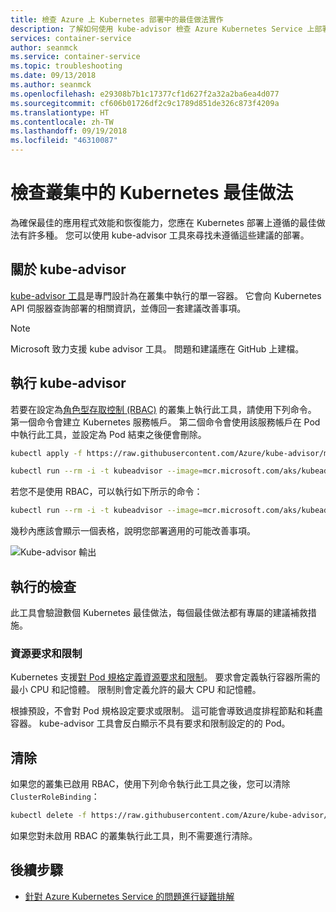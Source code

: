 ```yaml
---
title: 檢查 Azure 上 Kubernetes 部署中的最佳做法實作
description: 了解如何使用 kube-advisor 檢查 Azure Kubernetes Service 上部署中的最佳做法實作
services: container-service
author: seanmck
ms.service: container-service
ms.topic: troubleshooting
ms.date: 09/13/2018
ms.author: seanmck
ms.openlocfilehash: e29308b7b1c17377cf1d627f2a32a2ba6ea4d077
ms.sourcegitcommit: cf606b01726df2c9c1789d851de326c873f4209a
ms.translationtype: HT
ms.contentlocale: zh-TW
ms.lasthandoff: 09/19/2018
ms.locfileid: "46310087"
---
```

# <a name="checking-for-kubernetes-best-practices-in-your-cluster"></a>檢查叢集中的 Kubernetes 最佳做法

為確保最佳的應用程式效能和恢復能力，您應在 Kubernetes 部署上遵循的最佳做法有許多種。 您可以使用 kube-advisor 工具來尋找未遵循這些建議的部署。

## <a name="about-kube-advisor"></a>關於 kube-advisor

[kube-advisor 工具][kube-advisor-github]是專門設計為在叢集中執行的單一容器。 它會向 Kubernetes API 伺服器查詢部署的相關資訊，並傳回一套建議改善事項。

> [!NOTE]
> Microsoft 致力支援 kube advisor 工具。 問題和建議應在 GitHub 上建檔。

## <a name="running-kube-advisor"></a>執行 kube-advisor

若要在設定為[角色型存取控制 (RBAC)](aad-integration.md) 的叢集上執行此工具，請使用下列命令。 第一個命令會建立 Kubernetes 服務帳戶。 第二個命令會使用該服務帳戶在 Pod 中執行此工具，並設定為 Pod 結束之後便會刪除。 

```bash
kubectl apply -f https://raw.githubusercontent.com/Azure/kube-advisor/master/sa.yaml?token=ABLLDrNcuHMro9jQ0xduCaEbpzLupzQUks5bh3RhwA%3D%3D

kubectl run --rm -i -t kubeadvisor --image=mcr.microsoft.com/aks/kubeadvisor --restart=Never --overrides="{ \"apiVersion\": \"v1\", \"spec\": { \"serviceAccountName\": \"kube-advisor\" } }"
```

若您不是使用 RBAC，可以執行如下所示的命令：

```bash
kubectl run --rm -i -t kubeadvisor --image=mcr.microsoft.com/aks/kubeadvisor --restart=Never
```

幾秒內應該會顯示一個表格，說明您部署適用的可能改善事項。

![Kube-advisor 輸出](media/kube-advisor-tool/kube-advisor-output.png)

## <a name="checks-performed"></a>執行的檢查

此工具會驗證數個 Kubernetes 最佳做法，每個最佳做法都有專屬的建議補救措施。

### <a name="resource-requests-and-limits"></a>資源要求和限制

Kubernetes 支援[對 Pod 規格定義資源要求和限制][kube-cpumem]。 要求會定義執行容器所需的最小 CPU 和記憶體。 限制則會定義允許的最大 CPU 和記憶體。

根據預設，不會對 Pod 規格設定要求或限制。 這可能會導致過度排程節點和耗盡容器。 kube-advisor 工具會反白顯示不具有要求和限制設定的的 Pod。

## <a name="cleaning-up"></a>清除

如果您的叢集已啟用 RBAC，使用下列命令執行此工具之後，您可以清除 `ClusterRoleBinding`：

```bash
kubectl delete -f https://raw.githubusercontent.com/Azure/kube-advisor/master/sa.yaml?token=ABLLDrNcuHMro9jQ0xduCaEbpzLupzQUks5bh3RhwA%3D%3D
```

如果您對未啟用 RBAC 的叢集執行此工具，則不需要進行清除。

## <a name="next-steps"></a>後續步驟

- [針對 Azure Kubernetes Service 的問題進行疑難排解](troubleshooting.md)

<!-- RESOURCES -->

[kube-cpumem]: https://github.com/Azure/azure-quickstart-templates
[kube-advisor-github]: https://github.com/azure/kube-advisor